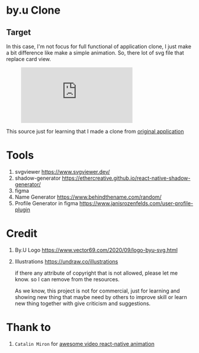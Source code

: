 # by.u Clone

## Target
In this case, I'm not focus for full functional of application clone, I just make a bit difference like make a simple animation. So, there lot of svg file that replace card view. 


<figure class="video_container">
  <iframe src="https://drive.google.com/open?id=13qmt8zWuYmKH3RIknoSxAPElVheiOO7j&authuser=2" frameborder="0" allowfullscreen="true"></iframe>
</figure>



This source just for learning that I made a clone from [original application](https://play.google.com/store/apps/details?id=com.byu.id) 

# Tools

1. svgviewer https://www.svgviewer.dev/
2. shadow-generator https://ethercreative.github.io/react-native-shadow-generator/
3. figma
4. Name Generator https://www.behindthename.com/random/
5. Profile Generator in figma https://www.janisrozenfelds.com/user-profile-plugin

# Credit

1. By.U Logo https://www.vector69.com/2020/09/logo-byu-svg.html
2. Illustrations https://undraw.co/illustrations


    if there any attribute of copyright that is not allowed, please let me know. so I can remove from the resources.

    As we know, this project is not for commercial, just for learning and showing new thing that maybe need by others to improve skill or learn new thing together with give criticism and suggestions.

# Thank to
1. `Catalin Miron` for [awesome video react-native animation](t.ly/tcsN)